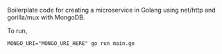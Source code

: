 Boilerplate code for creating a microservice in Golang using net/http and gorilla/mux with MongoDB.


To run,

`MONGO_URI="MONGO_URI_HERE" go run main.go`

